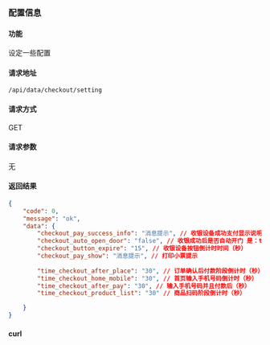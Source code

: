 ### 配置信息

#### 功能
设定一些配置

#### 请求地址
```text
/api/data/checkout/setting
```

#### 请求方式
GET

#### 请求参数
无

#### 返回结果

```json
{
	"code": 0,
	"message": "ok",
	"data": {
		"checkout_pay_success_info": "消息提示", // 收银设备成功支付显示说明
		"checkout_auto_open_door": "false", // 收银成功后是否自动开门 是：true 否：false
		"checkout_button_expire": "15", // 收银设备按钮倒计时时间（秒）
		"checkout_pay_show": "消息提示", // 打印小票提示
		
		"time_checkout_after_place": "30", // 订单确认后付款阶段倒计时（秒）
        "time_checkout_home_mobile": "30", // 首页输入手机号码倒计时（秒）
        "time_checkout_after_pay": "30", // 输入手机号码并且付款后（秒）
        "time_checkout_product_list": "30" // 商品扫码阶段倒计时（秒）

	}
}
```

#### curl
